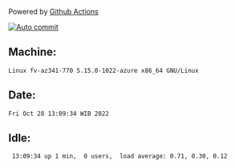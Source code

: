 Powered by [Github Actions](https://github.com/features/actions)

[![Auto commit](https://github.com/hiage/workstation/workflows/Auto%20commit/badge.svg)](https://github.com/hiage/workstation/actions?query=workflow%3A%22Auto+commit%22)

## Machine:
```
Linux fv-az341-770 5.15.0-1022-azure x86_64 GNU/Linux
```
## Date:
```
Fri Oct 28 13:09:34 WIB 2022
```
## Idle:
```
 13:09:34 up 1 min,  0 users,  load average: 0.71, 0.30, 0.12
```
